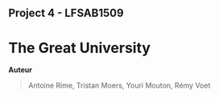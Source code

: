 **Project 4 - LFSAB1509**
---

# The Great University
**Auteur**
> Antoine Rime, Tristan Moers, Youri Mouton, Rémy Voet
